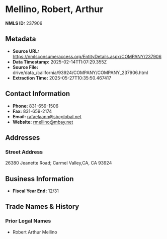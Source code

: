 # Mellino, Robert, Arthur

**NMLS ID:** 237906

## Metadata
- **Source URL:** https://nmlsconsumeraccess.org/EntityDetails.aspx/COMPANY/237906
- **Data Timestamp:** 2025-02-14T11:07:29.355Z
- **Source File:** drive/data_/california/93924/COMPANY/COMPANY_237906.html
- **Extraction Time:** 2025-05-27T10:35:50.467417

## Contact Information
- **Phone:** 831-659-1506
- **Fax:** 831-659-2174
- **Email:** rafaelaann@sbcglobal.net
- **Website:** rmellino@mbay.net

## Addresses
### Street Address
26380 Jeanette Road; Carmel Valley,CA, CA 93924

## Business Information
- **Fiscal Year End:** 12/31

## Trade Names & History
### Prior Legal Names
- Robert Arthur Mellino
